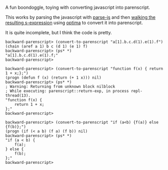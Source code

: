 A fun boondoggle, toying with converting javascript into parenscript.

This works by parsing the javascript with
[parse-js](https://github.com/marijnh/parse-js) and then [walking the
resulting 
s-expression](https://github.com/bhyde/backward-parenscript/blob/master/main.lisp#L68)
using [optima](https://github.com/m2ym/optima#readme) to convert it
into parenscript.

It is quite incomplete, but I think the code is pretty.

```common-lisp
backward-parenscript> (convert-to-parenscript "a[1].b.c.d(1).e(1).f")
(chain (aref a 1) b c (d 1) (e 1) f)
backward-parenscript> (ps* *)
"a[1].b.c.d(1).e(1).f;"
backward-parenscript> 
```

```common-lisp
backward-parenscript> (convert-to-parenscript "function f(x) { return 1 + x;};")
(progn (defun f (x) (return (+ 1 x))) nil)
backward-parenscript> (ps* *)
; Warning: Returning from unknown block nilblock
; While executing: parenscript::return-exp, in process repl-thread(13).
"function f(x) {
    return 1 + x;
};"
backward-parenscript> 
```

```common-lisp
backward-parenscript> (convert-to-parenscript "if (a<b) {f(a)} else {f(b)};")
(progn (if (< a b) (f a) (f b)) nil)
backward-parenscript> (ps* *)
"if (a < b) {
    f(a);
} else {
    f(b);
};"
backward-parenscript> 
```

